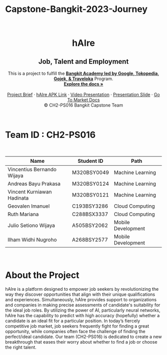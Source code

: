 
# Capstone-Bangkit-2023-Journey

<br />
<p align="center">

  <h1 align="center">hAIre</h1>
  <h2 align="center">
  Job, Talent and Employment</h2>
  
  <p align="center">
  This is a project to fulfill the  <a href="https://grow.google/intl/id_id/bangkit/"><strong>Bangkit Academy led by Google, Tokopedia, Gojek, & Traveloka</strong></a>
   Program.
    <br />
    <a href="#"><strong>Explore the docs »</strong></a>
    <br />
    <br />
    <a href="https://docs.google.com/document/d/1DQVbwINiY_tn1WOXDajkKCSGzK_uOSlE_75tRcN3J2s/edit?usp=sharing">Project Brief</a>
    ·
    <a href="https://drive.google.com/file/d/14gw-wpgNwwxJbZSwFQQBXT5xZXdqRYGD/view?usp=sharin">hAIre APK Link</a>
    ·
    <a href="https://youtu.be/apmrTKdXd-Y">Video Presentation</a>
    ·
    <a href="https://www.canva.com/design/DAF3OR4Yp-E/UzKWYMWZcxswjRFFHJFwWA/edit">Presentation Slide</a>
    ·
    <a href="https://docs.google.com/document/d/1VgMV2PWmV8mnZUahAUDedDkboGJSHnxVja93U-BlVpA/edit?usp=sharing" target="_blank">Go To Market Docs</a>
    <br />
    © CH2-PS016 Bangkit Capstone Team
  </p>
</p>
<br>

# Team ID : CH2-PS016

<br>

| Name                   | Student ID  | Path                |
| ---------------------- | ----------  | ------------------- |
| Vincentius Bernando Wijaya | M320BSY0049 | Machine Learning    |
| Andreas Bayu Prakasa       | M320BSY0124 | Machine Learning    |
| Vincent Kurniawan Hadinata | M320BSY0121 | Machine Learning    |
| Geovalen Imanuel           | C193BSY3286 | Cloud Computing     |
| Ruth Mariana               | C288BSX3337 | Cloud Computing     |
| Julio Setiono Wijaya       | A505BSY2062 | Mobile Development  |
| Ilham Widhi Nugroho        | A268BSY2577 | Mobile Development  |

<br>

# About the Project

hAIre is a platform designed to empower job seekers by revolutionizing the way they discover opportunities that align with their unique qualifications and experiences. Simultaneously, hAIre provides support to organizations and companies in making precise assessments of candidate's suitability for the ideal job roles. By utilizing the power of AI, particularly neural networks, hAIre has the capability to predict with high accuracy (hopefully) whether a candidate is an ideal fit for a particular position. In today’s fiercely competitive job market, job seekers frequently fight for finding a great opportunity, while companies often face the challenge of finding the perfect/ideal candidate. Our team (CH2-PS016) is dedicated to create a new breakthrough that eases their worry about whether to find a job or choose the right talent.
